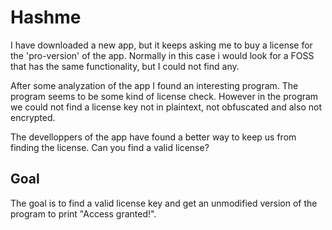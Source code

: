 # Hashme

I have downloaded a new app, but it keeps asking me to buy a license for the 'pro-version' of the app. Normally in this case i would look for a FOSS that has the same functionality, but I could not find any.

After some analyzation of the app I found an interesting program. The program seems to be some kind of license check. However in the program we could not find a license key not in plaintext, not obfuscated and also not encrypted.

The develloppers of the app have found a better way to keep us from finding the license. Can you find a valid license?

## Goal

The goal is to find a valid license key and get an unmodified version of the program to print "Access granted!".
